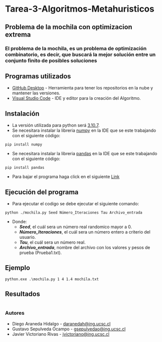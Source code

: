 # Tarea-3-Algoritmos-Metahuristicos
## Problema de la mochila con optimizacion extrema
### El problema de la mochila, es un problema de optimización combinatorio, es decir, que buscará la mejor solución entre un conjunto finito de posibles soluciones

## Programas utilizados 

* [GitHub Desktop](https://desktop.github.com/) - Herramienta para tener los repositorios en la nube y mantener las versiones.
* [Visual Studio Code](https://visualstudio.microsoft.com/es/) - IDE y editor para la creación del Algoritmo.

## Instalación
* La versión utilizada para python será [3.10.7](https://www.python.org/downloads/).
* Se necesitara instalar la libreria [numpy](https://numpy.org/) en la IDE que se este trabajando con el siguiente código:
 ```
 pip install numpy
 ```
 * Se necesitara instalar la libreria [pandas](https://pandas.pydata.org/) en la IDE que se este trabajando con el siguiente código:
 ```
 pip install pandas
 ```
 * Para bajar el programa haga click en el siguiente [Link](https://github.com/GustavoSepul/Tarea-3-Algoritmos-Metaheuristicos/archive/refs/heads/main.zip)

## Ejecución del programa

- Para ejecutar el codigo se debe ejecutar el siguiente comando: 
```
python ./mochila.py Seed Número_Iteraciones Tau Archivo_entrada
```
- Donde:
    - ***Seed***, el cuál sera un número real randomico mayor a 0.
    - ***Número_Iteraciones***, el cuál sera un número entero a criterio del usuario.
    - ***Tau***, el cuál sera un número real.
    - ***Archivo_entrada***, nombre del archivo con los valores y pesos de prueba (Prueba1.txt).

## Ejemplo
```
python.exe .\mochila.py 1 4 1.4 mochila.txt
```


## Resultados
```

```



### Autores
* Diego Araneda Hidalgo - daranedah@ing.ucsc.cl
* Gustavo Sepulveda Ocampo - gsepulvedao@ing.ucsc.cl
* Javier Victoriano Rivas - jvictoriano@ing.ucsc.cl

